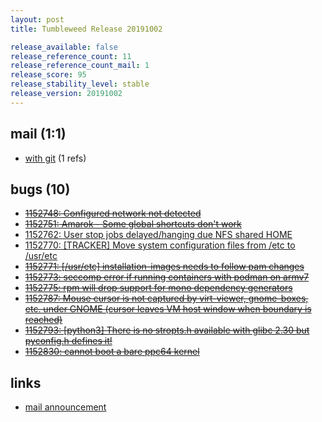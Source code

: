 ```yaml
---
layout: post
title: Tumbleweed Release 20191002

release_available: false
release_reference_count: 11
release_reference_count_mail: 1
release_score: 95
release_stability_level: stable
release_version: 20191002
---
```


## mail (1:1)

- [with git](https://lists.opensuse.org/opensuse-factory/2019-10/msg00032.html) (1 refs)

## bugs (10)

<!--more-->

- ~~[1152748: Configured network not detected](https://bugzilla.opensuse.org/show_bug.cgi?id=1152748)~~
- ~~[1152751: Amarok - Some global shortcuts don't work](https://bugzilla.opensuse.org/show_bug.cgi?id=1152751)~~
- [1152762: User stop jobs delayed/hanging due NFS shared HOME](https://bugzilla.opensuse.org/show_bug.cgi?id=1152762)
- [1152770: \[TRACKER\] Move system configuration files from /etc  to /usr/etc](https://bugzilla.opensuse.org/show_bug.cgi?id=1152770)
- ~~[1152771: \[/usr/etc\] installation-images needs to follow pam changes](https://bugzilla.opensuse.org/show_bug.cgi?id=1152771)~~
- ~~[1152773: seccomp error if running containers with podman on armv7](https://bugzilla.opensuse.org/show_bug.cgi?id=1152773)~~
- ~~[1152775: rpm will drop support for mono dependency generators](https://bugzilla.opensuse.org/show_bug.cgi?id=1152775)~~
- ~~[1152787: Mouse cursor is not captured by virt-viewer, gnome-boxes, etc. under GNOME (cursor leaves VM host window when boundary is reached)](https://bugzilla.opensuse.org/show_bug.cgi?id=1152787)~~
- ~~[1152793: \[python3\] There is no stropts.h available with glibc 2.30 but pyconfig.h defines it!](https://bugzilla.opensuse.org/show_bug.cgi?id=1152793)~~
- ~~[1152830: cannot boot a bare ppc64 kernel](https://bugzilla.opensuse.org/show_bug.cgi?id=1152830)~~



## links

- [mail announcement](https://lists.opensuse.org/opensuse-factory/2019-10/msg00026.html)
